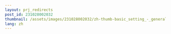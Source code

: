 ```yaml
---
layout: prj_redirects
post_id: 231028002032
thumbnail: /assets/images/231028002032/zh-thumb-basic_setting_-_general-gwenview.png
lang: zh
---
```

